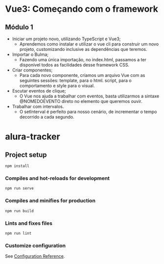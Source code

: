 # Vue3: Começando com o framework

## Módulo 1

- Iniciar um projeto novo, utilizando TypeScript e Vue3;
  - Aprendemos como instalar e utilizar o vue cli para construir um novo projeto, customizando inclusive as dependências que teremos.
- Importar o Bulma;
  - Fazendo uma única importação, no index.html, passamos a ter disponível todos as facilidades desse framework CSS.
- Criar componentes;
  - Para cada novo componente, criamos um arquivo Vue com as seguintes sessões: template, para o html. script, para o comportamento e style para o visual.
- Escutar eventos de clique;
  - O Vue nos ajuda a trabalhar com eventos, basta utilizarmos a sintaxe @NOMEDOEVENTO direto no elemento que queremos ouvir.
- Trabalhar com intervalos.
  - O setInterval é perfeito para nosso cenário, de incrementar o tempo decorrido a cada segundo.

# alura-tracker

## Project setup
```
npm install
```

### Compiles and hot-reloads for development
```
npm run serve
```

### Compiles and minifies for production
```
npm run build
```

### Lints and fixes files
```
npm run lint
```

### Customize configuration
See [Configuration Reference](https://cli.vuejs.org/config/).

